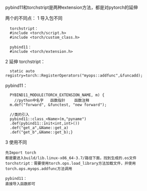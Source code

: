 pybind11和torchstript是两种extension方法，都是对pytorch的延伸

两个的不同点：
1 导入包不同

      torchstript：
      #include <torch/script.h>
      #include <torch/custom_class.h>

      pybind11：
      #include <torch/extension.h> 

2 延伸
  torchstript：
  
      static auto registry=torch::RegisterOperators("myops::addfunc",&funcadd);
      
  pybind11：
  
      PYBIND11_MODULE(TORCH_EXTENSION_NAME, m) {
        //python中名字   函数指针    函数注释
      m.def("forward", &functest, "new forward");

      //类的引入
      pybind11::class_<Name>(m,"pyname")
      .def(pybind11::init<int,int>())
      .def("get_a",&Name::get_a)
      .def("get_b",&Name::get_b);}
3 使用不同
    
    先Import torch
    都是要进入build/lib.linux-x86_64-3.7/路径下面，找到生成的.os文件
    torchstript：需要使用torch.ops.load_library方法加载文件，并使用torch.ops.myops.addfunc方法调用

    pybind11：
    直接导入函数即可
